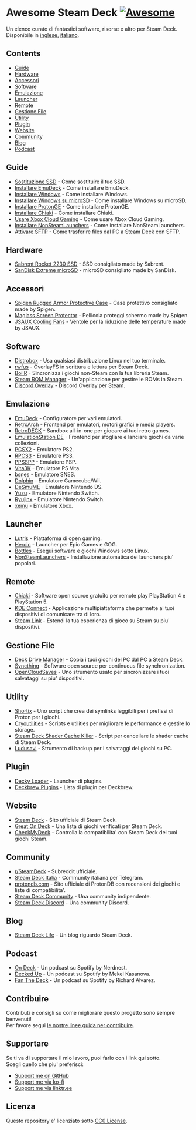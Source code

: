 # Awesome Steam Deck [![Awesome](https://awesome.re/badge.svg)](https://awesome.re)
Un elenco curato di fantastici software, risorse e altro per Steam Deck.  
Disponibile in [inglese](./README.md), [italiano](./README.it-IT.md).

## Contents
- [Guide](#guide)
- [Hardware](#hardware)
- [Accessori](#accessori)
- [Software](#software)
- [Emulazione](#emulazione)
- [Launcher](#launcher)
- [Remote](#remote)
- [Gestione File](#gestione-file)
- [Utility](#utility)
- [Plugin](#plugin)
- [Website](#website)
- [Community](#community)
- [Blog](#blog)
- [Podcast](#podcast)

## Guide
- [Sostituzione SSD](https://www.ifixit.com/Guide/Steam+Deck+SSD+Replacement/148989) - Come sostituire il tuo SSD.
- [Installare EmuDeck](https://www.emudeck.com/#how_to_install) - Come installare EmuDeck.
- [Installare Windows](https://www.howtogeek.com/877293/how-to-install-windows-on-your-steam-deck/) - Come installare Windows.
- [Installare Windows su microSD](https://wagnerstechtalk.com/sd-windows/) - Come installare Windows su microSD.
- [Installare ProtonGE](https://steamdeckhq.com/tips-and-guides/the-proton-ge-steam-deck-guide/) - Come installare ProtonGE.
- [Installare Chiaki](https://pimylifeup.com/steam-deck-ps5-remote-play/) - Come installare Chiaki.
- [Usare Xbox Cloud Gaming](https://support.microsoft.com/en-us/topic/xbox-cloud-gaming-in-microsoft-edge-with-steam-deck-43dd011b-0ce8-4810-8302-965be6d53296) - Come usare Xbox Cloud Gaming.
- [Installare NonSteamLaunchers](https://www.steamdeckgaming.net/post/easy-launchers-install-on-steam-deck) - Come installare NonSteamLaunchers.
- [Attivare SFTP](https://www.youtube.com/watch?v=Cb1U0_KbtLQ) - Come trasferire files dal PC a Steam Deck con SFTP.

## Hardware
- [Sabrent Rocket 2230 SSD](https://www.amazon.com/SABRENT-Rocket-2230-Performance-SB-2130-1TB/dp/B0BQG6JCRP/) - SSD consigliato made by Sabrent.
- [SanDisk Extreme microSD](https://www.amazon.com/SanDisk-Extreme-microSDXC-Memory-Adapter/dp/B09X7MPX8L/) - microSD consigliato made by SanDisk.

## Accessori
- [Spigen Rugged Armor Protective Case](https://www.amazon.com/Protective-Shock-Absorption-Anti-Scratch-Accessories-nintendo-switch/dp/B0B75N73N9/) - Case protettivo consigliato made by Spigen.
- [Maglass Screen Protector](https://www.amazon.com/Magglass-Tempered-Designed-Protector-Anti-Glare/dp/B09X82S4XL/) - Pellicola proteggi schermo made by Spigen.
- [JSAUX Cooling Fans](https://jsaux.com/products/fan-cooler-for-steam-deck-gp0200) - Ventole per la riduzione delle temperature made by JSAUX.

## Software
- [Distrobox](https://github.com/89luca89/distrobox) - Usa qualsiasi distribuzione Linux nel tuo terminale.
- [rwfus](https://github.com/ValShaped/rwfus) - OverlayFS in scrittura e lettura per Steam Deck.
- [BoilR](https://github.com/PhilipK/BoilR) - Sincronizza i giochi non-Steam con la tua libreria Steam.
- [Steam ROM Manager](https://github.com/SteamGridDB/steam-rom-manager) - Un'applicazione per gestire le ROMs in Steam.
- [Discord Overlay](https://trigg.github.io/Discover/deckaddnonsteamgame) - Discord Overlay per Steam.

## Emulazione
- [EmuDeck](https://github.com/dragoonDorise/EmuDeck) - Configuratore per vari emulatori.
- [RetroArch](https://github.com/libretro/RetroArch) - Frontend per emulatori, motori grafici e media players.
- [RetroDECK](https://github.com/XargonWan/RetroDECK) - Sandbox all-in-one per giocare ai tuoi retro games.
- [EmulationStation DE](https://gitlab.com/es-de/emulationstation-de) - Frontend per sfogliare e lanciare giochi da varie collezioni.
- [PCSX2](https://github.com/PCSX2/pcsx2) - Emulatore PS2.
- [RPCS3](https://github.com/RPCS3/rpcs3) - Emulatore PS3.
- [PPSSPP](https://github.com/hrydgard/ppsspp) - Emulatore PSP.
- [Vita3K](https://github.com/Vita3K/Vita3K) - Emulatore PS Vita.
- [bsnes](https://github.com/bsnes-emu/bsnes) - Emulatore SNES.
- [Dolphin](https://github.com/dolphin-emu/dolphin) - Emulatore Gamecube/Wii.
- [DeSmuME](https://github.com/TASEmulators/desmume) - Emulatore Nintendo DS.
- [Yuzu](https://github.com/yuzu-emu/yuzu) - Emulatore Nintendo Switch.
- [Ryujinx](https://github.com/Ryujinx/Ryujinx) - Emulatore Nintendo Switch.
- [xemu](https://github.com/xemu-project/xemu) - Emulatore Xbox.

## Launcher
- [Lutris](https://lutris.net/) - Piattaforma di open gaming.
- [Heroic](https://heroicgameslauncher.com/) - Launcher per Epic Games e GOG.
- [Bottles](https://github.com/bottlesdevs/Bottles) - Esegui software e giochi Windows sotto Linux.
- [NonSteamLaunchers](https://github.com/moraroy/NonSteamLaunchers-On-Steam-Deck) - Installazione automatica dei launchers piu' popolari.

## Remote
- [Chiaki](https://git.sr.ht/~thestr4ng3r/chiaki) - Software open source gratuito per remote play PlayStation 4 e PlayStation 5.
- [KDE Connect](https://github.com/KDE/kdeconnect-kde) - Applicazione multipiattaforma che permette ai tuoi dispositivi di comunicare tra di loro.
- [Steam Link](https://store.steampowered.com/app/353380/Steam_Link/) - Estendi la tua esperienza di gioco su Steam su piu' dispositivi.

## Gestione File
- [Deck Drive Manager](https://deckdrivemanager.com/) - Copia i tuoi giochi del PC dal PC a Steam Deck.
- [Syncthing](https://github.com/syncthing/syncthing) - Software open source per continuous file synchronization.
- [OpenCloudSaves](https://github.com/DavidDeSimone/OpenCloudSaves) - Uno strumento usato per sincronizzare i tuoi salvataggi su piu' dispositivi.

## Utility
- [Shortix](https://github.com/Jannomag/shortix) - Uno script che crea dei symlinks leggibili per i prefissi di Proton per i giochi.
- [Cryoutilities](https://github.com/CryoByte33/steam-deck-utilities) - Scripts e utilities per migliorare le performance e gestire lo storage.
- [Steam Deck Shader Cache Killer](https://github.com/scawp/Steam-Deck.Shader-Cache-Killer) - Script per cancellare le shader cache di Steam Deck.
- [Ludusavi](https://github.com/mtkennerly/ludusavi) - Strumento di backup per i salvataggi dei giochi su PC.

## Plugin
- [Decky Loader](https://github.com/SteamDeckHomebrew/decky-loader) - Launcher di plugins.
- [Deckbrew Plugins](https://plugins.deckbrew.xyz/) - Lista di plugin per Deckbrew.

## Website
- [Steam Deck](https://www.steamdeck.com/) - Sito ufficiale di Steam Deck.
- [Great On Deck](https://store.steampowered.com/steamdeck/mygames) - Una lista di giochi verificati per Steam Deck.
- [CheckMyDeck](https://checkmydeck.ofdgn.com/) - Controlla la compatibilita' con Steam Deck dei tuoi giochi Steam.

## Community
- [r/SteamDeck](https://reddit.com/r/SteamDeck) - Subreddit ufficiale.
- [Steam Deck Italia](https://t.me/SteamDeckIta) - Community italiana per Telegram.
- [protondb.com](https://protondb.com) - Sito ufficiale di ProtonDB con recensioni dei giochi e liste di compatibilita'.
- [Steam Deck Community](https://steamdeck.community/) - Una community indipendente.
- [Steam Deck Discord](https://discord.com/channels/865611969661632521/) - Una community Discord.

## Blog
- [Steam Deck Life](https://steamdecklife.com/) - Un blog riguardo Steam Deck.

## Podcast
- [On Deck](https://open.spotify.com/show/5oH7NqKxSPiVFANLuYgDSn) - Un podcast su Spotify by Nerdnest.
- [Decked Up](https://open.spotify.com/show/4ZW6yNxludK6FZQwvQlfJX) - Un podcast su Spotify by Mekel Kasanova.
- [Fan The Deck](https://open.spotify.com/show/74eIOxJhDmmSZFbwlh7HIN) - Un podcast su Spotify by Richard Alvarez.

## Contribuire
Contributi e consigli su come migliorare questo progetto sono sempre benvenuti!  
Per favore segui [le nostre linee guida per contribuire](https://github.com/airscripts/awesome-steam-deck/blob/main/CONTRIBUTING.md).

## Supportare
Se ti va di supportare il mio lavoro, puoi farlo con i link qui sotto.  
Scegli quello che piu' preferisci:  
- [Support me on GitHub](https://github.com/sponsors/airscripts)
- [Support me via ko-fi](https://ko-fi.com/airscript)
- [Support me via linktr.ee](https://linktr.ee/airscript)

## Licenza
Questo repository e' licenziato sotto [CC0 License](https://github.com/airscripts/awesome-steam-deck/blob/main/LICENSE).
